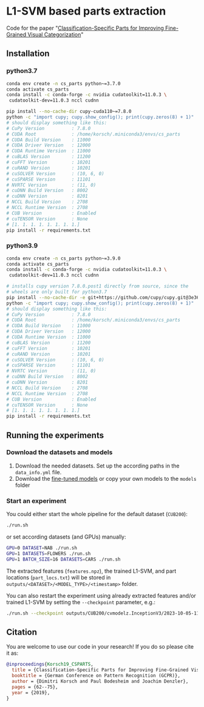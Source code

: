 # L1-SVM based parts extraction

Code for the paper "[Classification-Specific Parts for Improving Fine-Grained Visual Categorization](https://arxiv.org/abs/1909.07075)"

## Installation


### python3.7
```bash
conda env create -n cs_parts python~=3.7.0
conda activate cs_parts
conda install -c conda-forge -c nvidia cudatoolkit=11.0.3 \
 cudatoolkit-dev=11.0.3 nccl cudnn

pip install --no-cache-dir cupy-cuda110~=7.8.0
python -c "import cupy; cupy.show_config(); print(cupy.zeros(8) + 1)"
# should display something like this:
# CuPy Version          : 7.8.0
# CUDA Root             : /home/korsch/.miniconda3/envs/cs_parts
# CUDA Build Version    : 11000
# CUDA Driver Version   : 12000
# CUDA Runtime Version  : 11000
# cuBLAS Version        : 11200
# cuFFT Version         : 10201
# cuRAND Version        : 10201
# cuSOLVER Version      : (10, 6, 0)
# cuSPARSE Version      : 11101
# NVRTC Version         : (11, 0)
# cuDNN Build Version   : 8002
# cuDNN Version         : 8201
# NCCL Build Version    : 2708
# NCCL Runtime Version  : 2708
# CUB Version           : Enabled
# cuTENSOR Version      : None
# [1. 1. 1. 1. 1. 1. 1. 1.]
pip install -r requirements.txt
```

### python3.9
```bash
conda env create -n cs_parts python~=3.9.0
conda activate cs_parts
conda install -c conda-forge -c nvidia cudatoolkit=11.0.3 \
 cudatoolkit-dev=11.0.3 nccl cudnn

# installs cupy version 7.8.0.post1 directly from source, since the
# wheels are only built for python3.7
pip install --no-cache-dir -e git+https://github.com/cupy/cupy.git@3e3635d802eda54a4b8c96d0126c646e97c3d239#egg=cupy
python -c "import cupy; cupy.show_config(); print(cupy.zeros(8) + 1)"
# should display something like this:
# CuPy Version          : 7.8.0
# CUDA Root             : /home/korsch/.miniconda3/envs/cs_parts
# CUDA Build Version    : 11000
# CUDA Driver Version   : 12000
# CUDA Runtime Version  : 11000
# cuBLAS Version        : 11200
# cuFFT Version         : 10201
# cuRAND Version        : 10201
# cuSOLVER Version      : (10, 6, 0)
# cuSPARSE Version      : 11101
# NVRTC Version         : (11, 0)
# cuDNN Build Version   : 8002
# cuDNN Version         : 8201
# NCCL Build Version    : 2708
# NCCL Runtime Version  : 2708
# CUB Version           : Enabled
# cuTENSOR Version      : None
# [1. 1. 1. 1. 1. 1. 1. 1.]
pip install -r requirements.txt
```

## Running the experiments

### Download the datasets and models

1. Download the needed datasets. Set up the according paths in the `data_info.yml` file.
2. Download the [fine-tuned models](models) or copy your own models to the `models` folder

### Start an experiment

You could either start the whole pipeline for the default dataset (`CUB200`):

```bash
./run.sh
```

or set according datasets (and GPUs) manually:

```bash
GPU=0 DATASET=NAB ./run.sh
GPU=1 DATASETS=FLOWERS ./run.sh
GPU=1 BATCH_SIZE=16 DATASETS=CARS ./run.sh
```

The extracted features (`features.npz`), the trained L1-SVM, and part locations (`part_locs.txt`) will be stored in `outputs/<DATASET>/<MODEL_TYPE>/<timestamp>` folder.

You can also restart the experiment using already extracted features and/or trained L1-SVM by setting the `--checkpoint` parameter, e.g.:

```bash
./run.sh --checkpoint outputs/CUB200/cvmodelz.InceptionV3/2023-10-05-11.27.16.471332713
```

## Citation
You are welcome to use our code in your research! If you do so please cite it as:

```bibtex
@inproceedings{Korsch19_CSPARTS,
  title = {Classification-Specific Parts for Improving Fine-Grained Visual Categorization},
  booktitle = {German Conference on Pattern Recognition (GCPR)},
  author = {Dimitri Korsch and Paul Bodesheim and Joachim Denzler},
  pages = {62--75},
  year = {2019},
}
```
